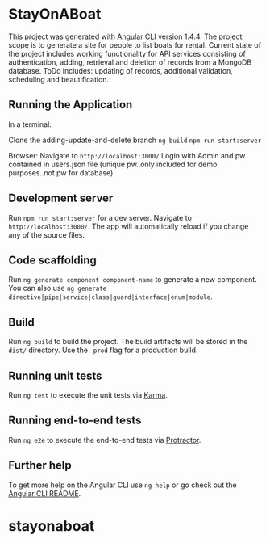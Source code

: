 # StayOnABoat

This project was generated with [Angular CLI](https://github.com/angular/angular-cli) version 1.4.4.  The project scope is to generate a site for people to list boats for rental.  Current state of the project includes working functionality for API services consisting of authentication, adding, retrieval and deletion of records from a MongoDB database.  ToDo includes: updating of records, additional validation, scheduling and beautification.

## Running the Application

In a terminal:

Clone the adding-update-and-delete branch
`ng build`
`npm run start:server`

Browser:
Navigate to `http://localhost:3000/`
Login with Admin and pw contained in users.json file (unique pw..only included for demo purposes..not pw for database)


## Development server

Run `npm run start:server` for a dev server. Navigate to `http://localhost:3000/`. The app will automatically reload if you change any of the source files.

## Code scaffolding

Run `ng generate component component-name` to generate a new component. You can also use `ng generate directive|pipe|service|class|guard|interface|enum|module`.

## Build

Run `ng build` to build the project. The build artifacts will be stored in the `dist/` directory. Use the `-prod` flag for a production build.

## Running unit tests

Run `ng test` to execute the unit tests via [Karma](https://karma-runner.github.io).

## Running end-to-end tests

Run `ng e2e` to execute the end-to-end tests via [Protractor](http://www.protractortest.org/).

## Further help

To get more help on the Angular CLI use `ng help` or go check out the [Angular CLI README](https://github.com/angular/angular-cli/blob/master/README.md).
# stayonaboat
